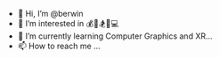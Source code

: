 - 👋 Hi, I’m @berwin
- 👀 I’m interested in 💰🏸🏂🎲💻
- 🌱 I’m currently learning Computer Graphics and XR...
- 📫 How to reach me ...

<!---
berwin/berwin is a ✨ special ✨ repository because its `README.md` (this file) appears on your GitHub profile.
You can click the Preview link to take a look at your changes.
--->
